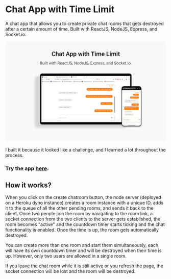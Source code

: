 # Chat App with Time Limit

A chat app that allows you to create private chat rooms that gets destroyed after a certain amount of time.
Built with ReactJS, NodeJS, Express, and Socket.io.

![Chat App with Time Limit](chat-app.png)

I built it because it looked like a challenge, and I learned a lot throughout the process.

### Try the app [here](https://alaajerbi.com/chatrooms).

## How it works?

When you click on the create chatroom button, the node server (deployed on a Heroku dyno instance) creates a room instance with a unique ID, adds it to the queue of all the other pending rooms, and sends it back to the client. Once two people join the room by navigating to the room link, a socket connection from the two clients to the server gets established, the room becomes "active" and the countdown timer starts ticking and the chat functionality is enabled. Once the time is up, the room gets automatically destroyed.

You can create more than one room and start them simultaneously, each will have its own countdown timer and will be destroyed when their time is up. However, only two users are allowed in a single room.

If you leave the chat room while it is still active or you refresh the page, the socket connection will be lost and the room will be destroyed. 


